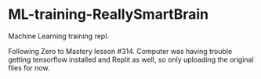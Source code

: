 # ML-training-ReallySmartBrain
Machine Learning training repl.

Following Zero to Mastery lesson #314. Computer was having trouble getting tensorflow installed and Replit as well, so only uploading the original files for now.
